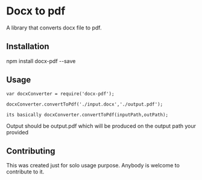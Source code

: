 Docx to pdf
=========

A library that converts docx file to pdf.

## Installation

  npm install docx-pdf --save

## Usage

    var docxConverter = require('docx-pdf');

    docxConverter.convertToPdf('./input.docx','./output.pdf');
    
    its basically docxConverter.convertToPdf(inputPath,outPath);
  
  Output should be output.pdf which will be produced on the output path your provided


## Contributing

This was created just for solo usage purpose. Anybody is welcome to contribute to it.
